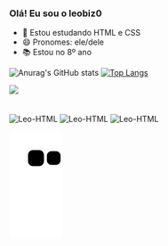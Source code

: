 ### Olá! Eu sou o leobiz0

- 🌱 Estou estudando HTML e CSS
- 😄 Pronomes: ele/dele
- 📚 Estou no 8º ano

![Anurag's GitHub stats](https://github-readme-stats.vercel.app/api?username=leobiz0&show_icons=true&theme=tokyonight)
[![Top Langs](https://github-readme-stats.vercel.app/api/top-langs/?username=leobiz0&layout=compact)](https://github.com/leobiz0/github-readme-stats)

<a href="https://www.youtube.com/channel/UCNdL9N374b3vAGUMCI9vmEQ" target="_blank"><img src="https://img.shields.io/badge/YouTube-FF0000?style=for-the-badge&logo=youtube&logoColor=white" target="_blank"></a>

<div style="display: inline-block"><br>
  <img align="center" alt="Leo-HTML" height="30" width="40" src="https://cdn.jsdelivr.net/gh/devicons/devicon/icons/html5/html5-original.svg" />
  <img align="center" alt="Leo-HTML" height="30" width="40" src="https://cdn.jsdelivr.net/gh/devicons/devicon/icons/css3/css3-original.svg" />
    <img align="center" alt="Leo-HTML" height="30" width="40" src="https://cdn.jsdelivr.net/gh/devicons/devicon/icons/javascript/javascript-original.svg" />


![Snake animation](https://github.com/leobiz0/leobiz0/blob/output/github-contribution-grid-snake.svg)

</div>
